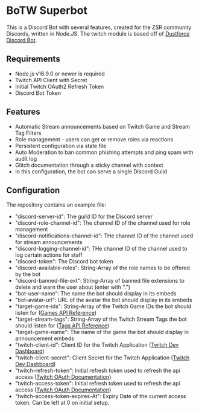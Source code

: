# BoTW Superbot

This is a Discord Bot with several features, created for the ZSR community Discords, written in Node.JS.
The twitch module is based off of [Dustforce Discord Bot](https://github.com/Joel4558/Dustforce-discord).

## Requirements
* Node.js v16.9.0 or newer is required
* Twitch API Client with Secret
* Initial Twitch OAuth2 Refresh Token 
* Discord Bot Token

## Features
* Automatic Stream announcements based on Twitch Game and Stream Tag Filters
* Role management - users can get or remove roles via reactions
* Persistent configuration via state file
* Auto Moderation to ban common phishing attempts and ping spam with audit log
* Glitch documentation through a sticky channel with context
* In this configuration, the bot can serve a single Discord Guild

## Configuration
The repository contains an example file:
* "discord-server-id": The guild ID for the Discord server
* "discord-role-channel-id": The channel ID of the channel used for role management
* "discord-notifications-channel-id": THe channel ID of the channel used for stream announcements
* "discord-logging-channel-id": THe channel ID of the channel used to log certain actions for staff
* "discord-token": The Discord bot token
* "discord-available-roles": String-Array of the role names to be offered by the bot
* "discord-banned-file-ext": String-Array of banned file extensions to delete and warn the user about (enter with ".")
* "bot-user-name": The name the bot should display in its embeds
* "bot-avatar-url": URL of the avatar the bot should display in its embeds
* "target-game-ids": String-Array of the Twitch Game IDs the bot should listen for ([Games API Reference](https://dev.twitch.tv/docs/api/reference#get-games))
* "target-stream-tags": String-Array of the Twitch Stream Tags the bot should listen for ([Tags API Reference](https://dev.twitch.tv/docs/api/reference#get-all-stream-tags))
* "target-game-name": The name of the game the bot should display in announcement embeds
* "twitch-client-id": Client ID for the Twitch Application ([Twitch Dev Dashboard](https://dev.twitch.tv/console))
* "twitch-client-secret": Client Secret for the Twitch Application ([Twitch Dev Dashboard](https://dev.twitch.tv/console))
* "twitch-refresh-token": Initial refresh token used to refresh the api access ([Twitch OAuth Documentation](https://dev.twitch.tv/docs/authentication/getting-tokens-oauth#oauth-authorization-code-flow))
* "twitch-access-token": Initial refresh token used to refresh the api access ([Twitch OAuth Documentation](https://dev.twitch.tv/docs/authentication/getting-tokens-oauth#oauth-authorization-code-flow))
* "twitch-access-token-expires-At": Expiry Date of the current access token. Can be left at 0 on initial setup.
